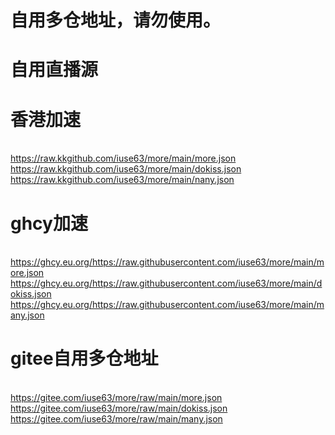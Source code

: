 # 自用多仓地址，请勿使用。
# 自用直播源
# 香港加速

<br> https://raw.kkgithub.com/iuse63/more/main/more.json
<br> https://raw.kkgithub.com/iuse63/more/main/dokiss.json
<br> https://raw.kkgithub.com/iuse63/more/main/nany.json

# ghcy加速

<br> https://ghcy.eu.org/https://raw.githubusercontent.com/iuse63/more/main/more.json
<br> https://ghcy.eu.org/https://raw.githubusercontent.com/iuse63/more/main/dokiss.json
<br> https://ghcy.eu.org/https://raw.githubusercontent.com/iuse63/more/main/many.json

# gitee自用多仓地址
<br> https://gitee.com/iuse63/more/raw/main/more.json
<br> https://gitee.com/iuse63/more/raw/main/dokiss.json
<br> https://gitee.com/iuse63/more/raw/main/many.json
